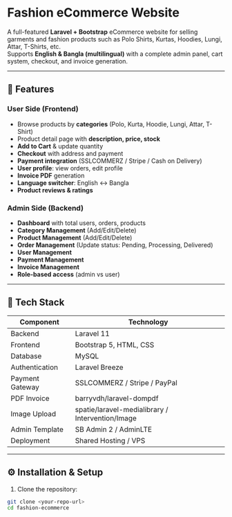 # Fashion eCommerce Website

A full-featured **Laravel + Bootstrap** eCommerce website for selling garments and fashion products such as Polo Shirts, Kurtas, Hoodies, Lungi, Attar, T-Shirts, etc.  
Supports **English & Bangla (multilingual)** with a complete admin panel, cart system, checkout, and invoice generation.

---

## 🔹 Features

### User Side (Frontend)

-   Browse products by **categories** (Polo, Kurta, Hoodie, Lungi, Attar, T-Shirt)
-   Product detail page with **description, price, stock**
-   **Add to Cart** & update quantity
-   **Checkout** with address and payment
-   **Payment integration** (SSLCOMMERZ / Stripe / Cash on Delivery)
-   **User profile**: view orders, edit profile
-   **Invoice PDF** generation
-   **Language switcher**: English ↔ Bangla
-   **Product reviews & ratings**

### Admin Side (Backend)

-   **Dashboard** with total users, orders, products
-   **Category Management** (Add/Edit/Delete)
-   **Product Management** (Add/Edit/Delete)
-   **Order Management** (Update status: Pending, Processing, Delivered)
-   **User Management**
-   **Payment Management**
-   **Invoice Management**
-   **Role-based access** (admin vs user)

---

## 🧰 Tech Stack

| Component       | Technology                                       |
| --------------- | ------------------------------------------------ |
| Backend         | Laravel 11                                       |
| Frontend        | Bootstrap 5, HTML, CSS                           |
| Database        | MySQL                                            |
| Authentication  | Laravel Breeze                                   |
| Payment Gateway | SSLCOMMERZ / Stripe / PayPal                     |
| PDF Invoice     | barryvdh/laravel-dompdf                          |
| Image Upload    | spatie/laravel-medialibrary / Intervention/Image |
| Admin Template  | SB Admin 2 / AdminLTE                            |
| Deployment      | Shared Hosting / VPS                             |

---

## ⚙️ Installation & Setup

1. Clone the repository:

```bash
git clone <your-repo-url>
cd fashion-ecommerce
```
